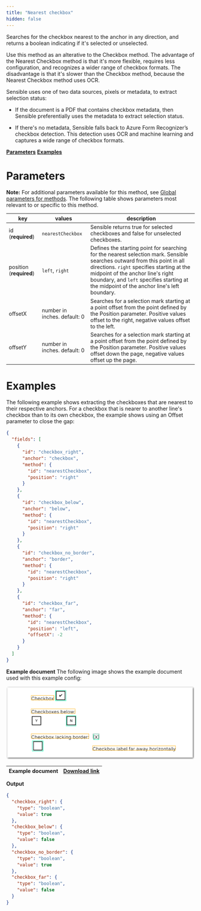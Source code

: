 ```yaml
---
title: "Nearest checkbox"
hidden: false
---
```

Searches for the checkbox nearest to the anchor in any direction, and returns a boolean indicating if it's selected or unselected. 

Use this method as an alterative to the Checkbox method. The advantage of the Nearest Checkbox method is that it's more flexible, requires less configuration, and recognizes a wider range of checkbox formats. The disadvantage is that it's slower than the Checkbox method, because the Nearest Checkbox method uses OCR. 

Sensible uses one of two data sources, pixels or metadata, to extract selection status:

- If the document is a PDF that contains checkbox metadata, then Sensible preferentially uses the metadata to extract selection status.  

- If there's no metadata, Sensible falls back to Azure Form Recognizer’s checkbox detection. This detection uses OCR and machine learning and captures a wide range of checkbox formats.



[**Parameters**](doc:nearest-checkbox#parameters)
[**Examples**](doc:nearest-checkbox#examples)

Parameters
=====

**Note:** For additional parameters available for this method, see [Global parameters for methods](doc:method#global-parameters-for-methods). The following table shows parameters most relevant to or specific to this method.

| key                     | values                       | description                                                  |
| ----------------------- | ---------------------------- | ------------------------------------------------------------ |
| id (**required**)       | `nearestCheckbox`            | Sensible returns true for selected checkboxes and false for unselected checkboxes. |
| position (**required**) | `left`, `right`              | Defines the starting point for searching for the nearest selection mark. Sensible searches outward from this point in all directions.  `right`  specifies starting at the midpoint of the anchor line's right boundary, and `left` specifies starting at the midpoint of the anchor line's left boundary. |
| offsetX                 | number in inches. default: 0 | Searches for a selection mark starting at a point offset from the point defined by the Position parameter. Positive values offset to the right, negative values offset to the left. |
| offsetY                 | number in inches. default: 0 | Searches for a selection mark starting at a point offset from the point defined by the Position parameter. Positive values offset down the page, negative values offset up the page. |

Examples
====

The following example shows extracting the checkboxes that are nearest to their respective anchors. For a checkbox that is nearer to another line's checkbox than to its own checkbox, the example shows using an Offset parameter to close the gap:

```json
{
  "fields": [
    {
      "id": "checkbox_right",
      "anchor": "checkbox",
      "method": {
        "id": "nearestCheckbox",
        "position": "right"
      }
    },
    {
      "id": "checkbox_below",
      "anchor": "below",
      "method": {
        "id": "nearestCheckbox",
        "position": "right"
      }
    },
    {
      "id": "checkbox_no_border",
      "anchor": "border",
      "method": {
        "id": "nearestCheckbox",
        "position": "right"
      }
    },
    {
      "id": "checkbox_far",
      "anchor": "far",
      "method": {
        "id": "nearestCheckbox",
        "position": "left",
        "offsetX": -2
      }
    }
  ]
}
```

**Example document**
The following image shows the example document used with this example config:



![Click to enlarge](https://raw.githubusercontent.com/sensible-hq/sensible-docs/main//readme-sync/assets/v0/images/final/nearest_checkbox.png)

| Example document | [Download link](https://raw.githubusercontent.com/sensible-hq/sensible-docs/main/readme-sync/assets/v0/pdfs/nearest_checkbox.pdf) |
| ----------- | ------------------------------------------------------------ |




**Output**

```json
{
  "checkbox_right": {
    "type": "boolean",
    "value": true
  },
  "checkbox_below": {
    "type": "boolean",
    "value": false
  },
  "checkbox_no_border": {
    "type": "boolean",
    "value": true
  },
  "checkbox_far": {
    "type": "boolean",
    "value": false
  }
}
```














